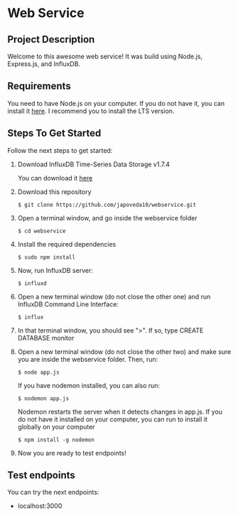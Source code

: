# Web Service

## Project Description

Welcome to this awesome web service! It was build using Node.js, Express.js, and InfluxDB.

## Requirements

You need to have Node.js on your computer. If you do not have it, you can install it [here](https://nodejs.org/es/). I recommend you to install the LTS version.

## Steps To Get Started

Follow the next steps to get started:

1. Download InfluxDB Time-Series Data Storage v1.7.4

    You can download it [here](https://portal.influxdata.com/downloads/)

2. Download this repository

    `$ git clone https://github.com/japoveda10/webservice.git`

3. Open a terminal window, and go inside the webservice folder

    `$ cd webservice`

4. Install the required dependencies

    `$ sudo npm install`

5. Now, run InfluxDB server:

    `$ influxd`

6. Open a new terminal window (do not close the other one) and run InfluxDB Command Line Interface:

    `$ influx`
    
7. In that terminal window, you should see ">". If so, type CREATE DATABASE monitor

8. Open a new terminal window (do not close the other two) and make sure you are inside the webservice folder. Then, run:

    `$ node app.js`
    
    If you have nodemon installed, you can also run:
    
    `$ nodemon app.js`
    
    Nodemon restarts the server when it detects changes in app.js. If you do not have it installed on your computer, you can run to install it globally on your computer
    
    `$ npm install -g nodemon`

9. Now you are ready to test endpoints!

## Test endpoints

You can try the next endpoints:

* localhost:3000

